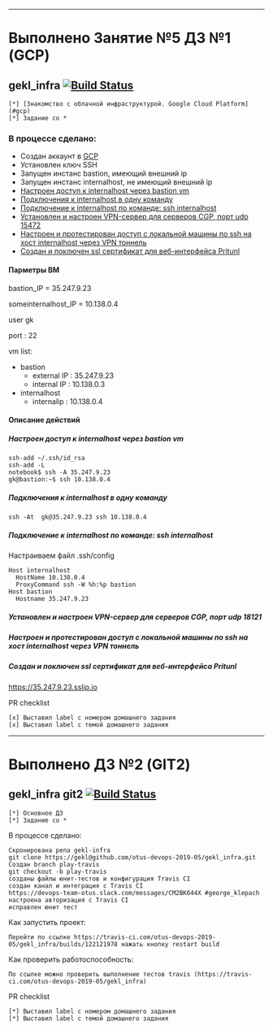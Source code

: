 
---
# Выполнено Занятие №5 ДЗ №1 (GCP)


## gekl_infra [![Build Status](https://travis-ci.com/otus-devops-2019-05/gekl_infra.svg?branch=master)](https://travis-ci.com/otus-devops-2019-05/gekl_infra)

    [*] [Знакомство с облачной инфраструктурой. Google Cloud Platform](#gcp)
    [*] Задание со *

### В процессе сделано:

- Создан аккаунт в [GCP](https://cloud.google.com/ "GCP link")
- Установлен ключ SSH
- Запущен инстанс bastion, имеющий внешний ip
- Запущен инстанс internalhost, не имеющий внешний ip
- [Настроен доступ к internalhost через bastion vm](#task5)
- [Подключения к internalhost в одну команду](#task6)
- [Подключение к internalhost по команде: ssh internalhost](#task7)
- [Установлен и настроен VPN-сервер для серверов CGP, порт udp 15472](#task8)
- [Настроен и протестирован доступ с локальной машины по ssh на хост internalhost через VPN тоннель](#task9)
- [Создан и поключен ssl сертификат для веб-интерфейса Pritunl](#task10)

<a name="#gcp"><h4>Парметры ВМ</h4></a>

bastion_IP = 35.247.9.23

someinternalhost_IP = 10.138.0.4


user gk

port : 22

vm list:
- bastion
    - external IP : 35.247.9.23
    - internal IP : 10.138.0.3
- internalhost
    - internalip : 10.138.0.4

<h4>Описание действий</h4>

<a name="#task5"><h5> Настроен доступ к internalhost через bastion vm</h5></a>
```
ssh-add ~/.ssh/id_rsa
ssh-add -L
notebook$ ssh -A 35.247.9.23
gk@bastion:~$ ssh 10.138.0.4
```

<a name="#task6"><h5>Подключения к internalhost в одну команду</h5></a>
```
ssh -At  gk@35.247.9.23 ssh 10.138.0.4
```
<a name="#task7"><h5>Подключение к internalhost по команде: ssh internalhost</h5></a>
Настраиваем файл .ssh/config
```
Host internalhost
  HostName 10.138.0.4
  ProxyCommand ssh -W %h:%p bastion
Host bastion
  Hostname 35.247.9.23
```
<a name="#task8"><h5>Установлен и настроен VPN-сервер для серверов CGP, порт udp 18121</h5></a>

<a name="#task9"><h5>Настроен и протестирован доступ с локальной машины по ssh на хост internalhost через VPN тоннель</h5></a>

<a name="#task10"><h5>Создан и поключен ssl сертификат для веб-интерфейса Pritunl</h5></a>
https://35.247.9.23.sslip.io

PR checklist

    [x] Выставил label с номером домашнего задания
    [x] Выставил label с темой домашнего задания

---
# Выполнено ДЗ №2 (GIT2)
## gekl_infra git2 [![Build Status](https://travis-ci.com/otus-devops-2019-05/gekl_infra.svg?branch=play-travis)](https://travis-ci.com/otus-devops-2019-05/gekl_infra)



    [*] Основное ДЗ
    [*] Задание со *

В процессе сделано:

    Скронирована репа gekl-infra
    git clone https://gekl@github.com/otus-devops-2019-05/gekl_infra.git
    Создан branch play-travis
    git checkout -b play-travis
    созданы файлы юнит-тестов и конфигурация Travis CI
    создан канал и интеграция с Travis CI
    https://devops-team-otus.slack.com/messages/CM2BK644X #george_klepach
    настроена авторизация с Travis CI
    исправлен юнит тест

Как запустить проект:

    Перейти по ссылке https://travis-ci.com/otus-devops-2019-05/gekl_infra/builds/122121978 нажать кнопку restart build

Как проверить работоспособность:

    По ссылке можно проверить выполнение тестов travis (https://travis-ci.com/otus-devops-2019-05/gekl_infra)

PR checklist

    [*] Выставил label с номером домашнего задания
    [*] Выставил label с темой домашнего задания
